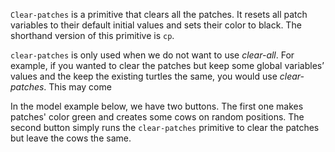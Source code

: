 `Clear-patches` is a primitive that clears all the patches. It resets all patch variables to their default initial values and sets their color to black. The shorthand version of this primitive is `cp`. 



`clear-patches` is only used when we do not want to use *clear-all*. For example, if you wanted to clear the patches but keep some global variables’ values and the keep the existing turtles the same, you would use *clear-patches*. This may come 



In the model example below, we have two buttons. The first one makes patches' color green and creates some cows on random positions. The second button simply runs the `clear-patches` primitive to clear the patches but leave the cows the same. 



